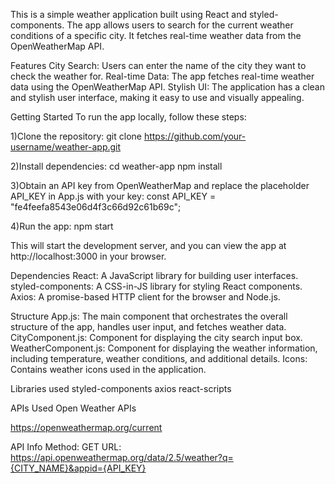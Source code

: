 This is a simple weather application built using React and styled-components. The app allows users to search for the current weather conditions of a specific city. It fetches real-time weather data from the OpenWeatherMap API.



Features
City Search: Users can enter the name of the city they want to check the weather for.
Real-time Data: The app fetches real-time weather data using the OpenWeatherMap API.
Stylish UI: The application has a clean and stylish user interface, making it easy to use and visually appealing.

Getting Started
To run the app locally, follow these steps:

1)Clone the repository:
git clone https://github.com/your-username/weather-app.git

2)Install dependencies:
cd weather-app
npm install

3)Obtain an API key from OpenWeatherMap and replace the placeholder API_KEY in App.js with your key:
const API_KEY = "fe4feefa8543e06d4f3c66d92c61b69c";

4)Run the app:
npm start

This will start the development server, and you can view the app at http://localhost:3000 in your browser.

Dependencies
React: A JavaScript library for building user interfaces.
styled-components: A CSS-in-JS library for styling React components.
Axios: A promise-based HTTP client for the browser and Node.js.

Structure
App.js: The main component that orchestrates the overall structure of the app, handles user input, and fetches weather data.
CityComponent.js: Component for displaying the city search input box.
WeatherComponent.js: Component for displaying the weather information, including temperature, weather conditions, and additional details.
Icons: Contains weather icons used in the application.

Libraries used
styled-components
axios
react-scripts

APIs Used
Open Weather APIs

https://openweathermap.org/current

API Info
Method: GET
URL: https://api.openweathermap.org/data/2.5/weather?q={CITY_NAME}&appid={API_KEY}


